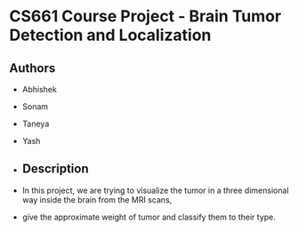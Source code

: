 # CS661 Course Project - Brain Tumor Detection and Localization
## Authors
- Abhishek
- Sonam
- Taneya
- Yash

- ## Description
- In this project, we are trying to visualize the tumor in a three dimensional way inside the brain from the MRI scans,
- give the approximate weight of tumor and classify them to their type. 
